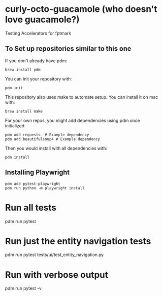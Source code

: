 # curly-octo-guacamole (who doesn't love guacamole?)
Testing Accelerators for fptmark

## To Set up repositories similar to this one
If you don't already have pdm:
```
brew install pdm
```

You can init your repository with:
```
pdm init
```

This repository also uses make to automate setup. You can install it on mac with:
```
brew install make
```

For your own repos, you might add dependencies using pdm once initialized:
```
pdm add requests  # Example dependency
pdm add beautifulsoup4 # Example dependency
```

Then you would install with all dependencies with:
```
pdm install
```

## Installing Playwright
```
pdm add pytest-playwright
pdm run python -m playwright install
```

# Run all tests
pdm run pytest

# Run just the entity navigation tests
pdm run pytest tests/ui/test_entity_navigation.py

# Run with verbose output
pdm run pytest -v

